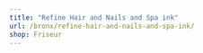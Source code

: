```yaml
---
title: "Refine Hair and Nails and Spa ink"
url: /bronx/refine-hair-and-nails-and-spa-ink/
shop: Friseur
---
```

